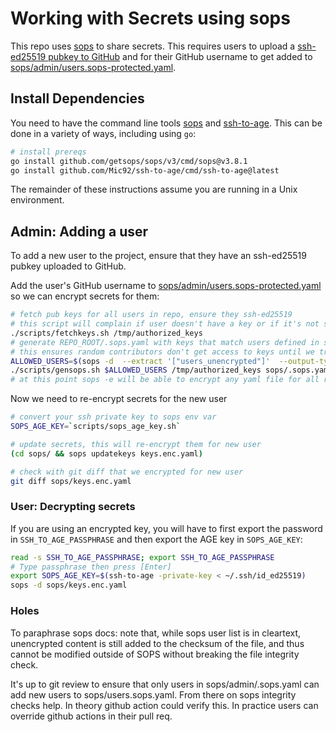 # Working with Secrets using sops

This repo uses [sops](https://github.com/getsops/sops) to share secrets. This requires users to upload a [ssh-ed25519 pubkey to GitHub](https://docs.github.com/en/authentication/connecting-to-github-with-ssh/generating-a-new-ssh-key-and-adding-it-to-the-ssh-agent) and for their GitHub username to get added to [sops/admin/users.sops-protected.yaml](./sops/admin/users.sops-protected.yaml).

## Install Dependencies

You need to have the command line tools [sops](https://github.com/getsops/sops) and [ssh-to-age](https://github.com/Mic92/ssh-to-age/blob/main/README.md). This can be done in a variety of ways, including using `go`:

```bash
# install prereqs
go install github.com/getsops/sops/v3/cmd/sops@v3.8.1
go install github.com/Mic92/ssh-to-age/cmd/ssh-to-age@latest
```

The remainder of these instructions assume you are running in a Unix environment.

## Admin: Adding a user

To add a new user to the project, ensure that they have an ssh-ed25519 pubkey uploaded to GitHub.

Add the user's GitHub username to [sops/admin/users.sops-protected.yaml](./sops/admin/users.sops-protected.yaml) so we can encrypt secrets for them:

```bash
# fetch pub keys for all users in repo, ensure they ssh-ed25519
# this script will complain if user doesn't have a key or if it's not ssh-ed25519
./scripts/fetchkeys.sh /tmp/authorized_keys
# generate REPO_ROOT/.sops.yaml with keys that match users defined in sops_users.txt
# this ensures random contributors don't get access to keys until we trust em
ALLOWED_USERS=$(sops -d  --extract '["users_unencrypted"]'  --output-type json sops/admin/users.sops-protected.yaml | jq -r 'join(",")')
./scripts/gensops.sh $ALLOWED_USERS /tmp/authorized_keys sops/.sops.yaml
# at this point sops -e will be able to encrypt any yaml file for all recipients who have ssh-ed25519 keys uploaded to github and have been added to sops_users.txt
```

Now we need to re-encrypt secrets for the new user

```bash
# convert your ssh private key to sops env var
SOPS_AGE_KEY=`scripts/sops_age_key.sh`

# update secrets, this will re-encrypt them for new user
(cd sops/ && sops updatekeys keys.enc.yaml)

# check with git diff that we encrypted for new user
git diff sops/keys.enc.yaml
```

### User: Decrypting secrets

If you are using an encrypted key, you will have to first export the password in `SSH_TO_AGE_PASSPHRASE` and then export the AGE key in `SOPS_AGE_KEY`:

```bash
read -s SSH_TO_AGE_PASSPHRASE; export SSH_TO_AGE_PASSPHRASE
# Type passphrase then press [Enter]
export SOPS_AGE_KEY=$(ssh-to-age -private-key < ~/.ssh/id_ed25519)
sops -d sops/keys.enc.yaml
```

### Holes

To paraphrase sops docs: note that, while sops user list is in cleartext, unencrypted content is still added to the checksum of the file, and thus cannot be modified outside of SOPS without breaking the file integrity check.

It's up to git review to ensure that only users in sops/admin/.sops.yaml can add new users to sops/users.sops.yaml. From there on sops integrity checks help. In theory github action could verify this. In practice users can override github actions in their pull req.
